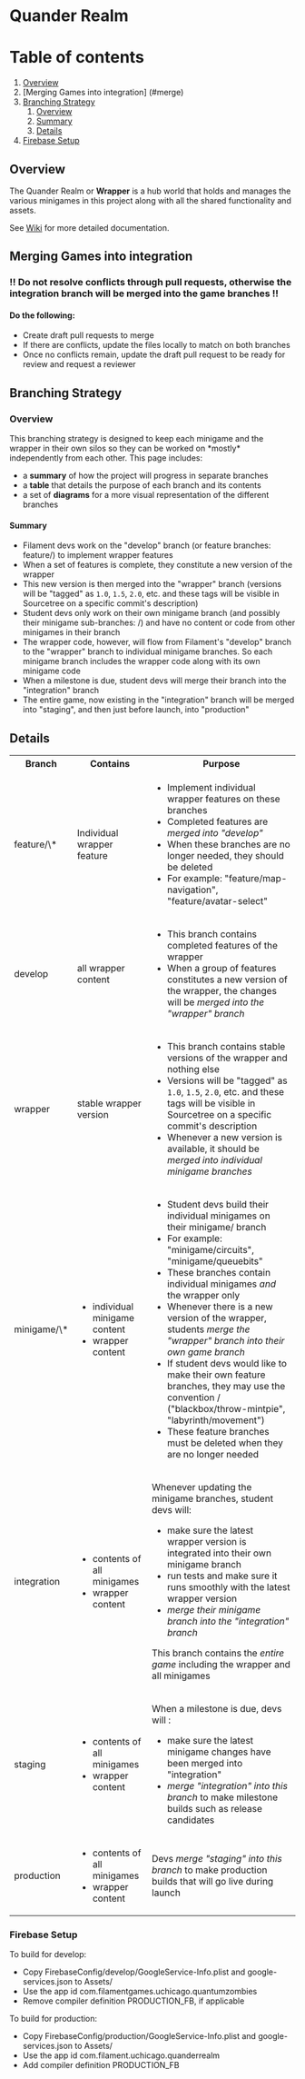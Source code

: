 # Quander Realm

# Table of contents
1. [Overview](#overview)
2. [Merging Games into integration] (#merge)
3. [Branching Strategy](#branching)
    1. [Overview](#boverview)
    2. [Summary](#bsummary)
    3. [Details](#bdetails)
4. [Firebase Setup](#firebase)

## Overview <a name="overview"></a>
The Quander Realm or **Wrapper** is a hub world that holds and manages the various minigames in this project along with all the shared functionality and assets.

See [Wiki](../../wiki) for more detailed documentation. 

## Merging Games into integration <a name="merge"></a>
### !! Do not resolve conflicts through pull requests, otherwise the integration branch will be merged into the game branches !! 
#### Do the following:
- Create draft pull requests to merge
- If there are conflicts, update the files locally to match on both branches
- Once no conflicts remain, update the draft pull request to be ready for review and request a reviewer

## Branching Strategy <a name="branching"></a>
### Overview <a name="boverview"></a>

This branching strategy is designed to keep each minigame and the wrapper in their own silos so they can be worked on \*mostly\* independently from each other. This page includes:

- a **summary** of how the project will progress in separate branches
- a **table** that details the purpose of each branch and its contents
- a set of **diagrams** for a more visual representation of the different branches

#### Summary <a name="bsummary"></a>

- Filament devs work on the "develop" branch (or feature branches: feature/) to implement wrapper features
- When a set of features is complete, they constitute a new version of the wrapper
- This new version is then merged into the "wrapper" branch (versions will be "tagged" as `1.0`, `1.5`, `2.0`, etc. and these tags will be visible in Sourcetree on a specific commit's description)
- Student devs only work on their own minigame branch (and possibly their minigame sub-branches: /) and have no content or code from other minigames in their branch
- The wrapper code, however, will flow from Filament's "develop" branch to the "wrapper" branch to individual minigame branches. So each minigame branch includes the wrapper code along with its own minigame code
- When a milestone is due, student devs will merge their branch into the "integration" branch
- The entire game, now existing in the "integration" branch will be merged into "staging", and then just before launch, into "production"

## Details <a name="bdetails"></a>

<table>
<tr>
<th>Branch</th>
<th>Contains</th>
<th>Purpose</th>
</tr>
<tr>
<td>feature/\*</td>
<td>Individual wrapper feature</td>
<td>

* Implement individual wrapper features on these branches
* Completed features are _merged into "develop"_
* When these branches are no longer needed, they should be deleted
* For example: "feature/map-navigation", "feature/avatar-select"
</td>
</tr>
<tr>
<td>develop</td>
<td>all wrapper content</td>
<td>

* This branch contains completed features of the wrapper
* When a group of features constitutes a new version of the wrapper, the changes will be _merged into the "wrapper" branch_
</td>
</tr>
<tr>
<td>wrapper</td>
<td>stable wrapper version</td>
<td>

* This branch contains stable versions of the wrapper and nothing else
* Versions will be "tagged" as `1.0`, `1.5`, `2.0`, etc. and these tags will be visible in Sourcetree on a specific commit's description
* Whenever a new version is available, it should be _merged into individual minigame branches_
</td>
</tr>
<tr>
<td>minigame/\*</td>
<td>

* individual minigame content
* wrapper content
</td>
<td>

* Student devs build their individual minigames on their minigame/ branch
* For example: "minigame/circuits", "minigame/queuebits"
* These branches contain individual minigames _and_ the wrapper only
* Whenever there is a new version of the wrapper, students _merge the "wrapper" branch into their own game branch_
* If student devs would like to make their own feature branches, they may use the convention / ("blackbox/throw-mintpie", "labyrinth/movement")
* These feature branches must be deleted when they are no longer needed
</td>
</tr>
<tr>
<td>integration</td>
<td>

* contents of all minigames
* wrapper content
</td>
<td>

Whenever updating the minigame branches, student devs will:

* make sure the latest wrapper version is integrated into their own minigame branch
* run tests and make sure it runs smoothly with the latest wrapper version
* _merge their minigame branch into the "integration" branch_

This branch contains the _entire game_ including the wrapper and all minigames
</td>
</tr>
<tr>
<td>staging</td>
<td>

* contents of all minigames
* wrapper content
</td>
<td>

When a milestone is due, devs will :

* make sure the latest minigame changes have been merged into "integration"
* _merge "integration" into this branch_ to make milestone builds such as release candidates
</td>
</tr>
<tr>
<td>production</td>
<td>

* contents of all minigames
* wrapper content
</td>
<td>

Devs _merge "staging" into this branch_ to make production builds that will go live during launch
</td>
</tr>
<tr>
</table>


<!-- **Note:** Rather than here in the readme, the [Wiki (accessed from the sidebar)](https://gitlab.office.filamentgames.com/client/university-of-chicago/quander-realm/-/wikis/home) will hold information such as the API Documentation, [Branching Strategy](https://gitlab.office.filamentgames.com/client/university-of-chicago/quander-realm/-/wikis/Branching-Strategy), [Technical Requirements](https://gitlab.office.filamentgames.com/client/university-of-chicago/quander-realm/-/wikis/Technical-Requirements), etc. 
 -->
 
### Firebase Setup <a name="firebase"></a>
To build for develop:
- Copy FirebaseConfig/develop/GoogleService-Info.plist and google-services.json to Assets/
- Use the app id com.filamentgames.uchicago.quantumzombies
- Remove compiler definition PRODUCTION_FB, if applicable

To build for production:
- Copy FirebaseConfig/production/GoogleService-Info.plist and google-services.json to Assets/
- Use the app id com.filament.uchicago.quanderrealm
- Add compiler definition PRODUCTION_FB
